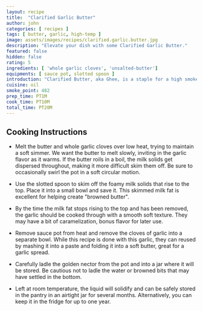 ```yaml
---
layout: recipe
title:  "Clarified Garlic Butter"
author: john
categories: [ recipes ]
tags: [ butter, garlic, high-temp ]
image: assets/images/recipes/clarified.garlic.butter.jpg
description: "Elevate your dish with some Clarified Garlic Butter."
featured: false
hidden: false
rating: 5
ingredients: [ 'whole garlic cloves', 'unsalted-butter']
equipments: [ sauce pot, slotted spoon ]
introduction: "Clarified Butter, aka Ghee, is a staple for a high smoke point butter.  By separting the butter fat from the water and milk fat over a low heat, we can render out the golden nector.  In this recipe, we're going to elevate the clarified butter with whole garlic cloves.  The outcome, will deliver delicious high smoke point substitute with a hint of garlic."
cuisine: oil
smoke_point: 482
prep_time: PT1M
cook_time: PT10M
total_time: PT20M
---
```


## Cooking Instructions

- Melt the butter and whole garlic cloves over low heat, trying to maintain a soft simmer. We want the butter to melt slowly, inviting in the garlic flavor as it warms.  If the butter roils in a boil, the milk solids get dispersed throughout, making it more difficult skim them off.  Be sure to occasionally swirl the pot in a soft circular motion.

- Use the slotted spoon to skim off the foamy milk solids that rise to the top.  Place it into a small bowl and save it.  This skimmed milk fat is excellent for helping create "browned butter".

- By the time the milk fat stops rising to the top and has been removed, the garlic should be cooked through with a smooth soft texture.  They may have a bit of caramelization, bonus flavor for later use.

- Remove sauce pot from heat and remove the cloves of garlic into a separate bowl.  While this recipe is done with this garlic, they can reused by mashing it into a paste and folding it into a soft butter, great for a garlic spread.

- Carefully ladle the golden nector from the pot and into a jar where it will be stored.  Be cautious not to ladle the water or browned bits that may have settled in the bottom.

- Left at room temperature, the liquid will solidify and can be safely stored in the pantry in an airtight jar for several months. Alternatively, you can keep it in the fridge for up to one year.
